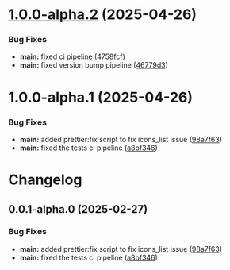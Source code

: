 # [1.0.0-alpha.2](https://github.com/arpitmalik832/common-js-utils-monorepo/compare/v-eslint-config-1.0.0-alpha.1...v-eslint-config-1.0.0-alpha.2) (2025-04-26)

### Bug Fixes

- **main:** fixed ci pipeline ([4758fcf](https://github.com/arpitmalik832/common-js-utils-monorepo/commit/4758fcf557499ee19e299f9597503fd88f69a6da))
- **main:** fixed version bump pipeline ([46779d3](https://github.com/arpitmalik832/common-js-utils-monorepo/commit/46779d3764a8443f951b6b44abb30dc35eb9cffa))

# 1.0.0-alpha.1 (2025-04-26)

### Bug Fixes

- **main:** added prettier:fix script to fix icons_list issue ([98a7f63](https://github.com/arpitmalik832/common-js-utils-monorepo/commit/98a7f63836d9571c56e7b2ba0a02fd804e76893e))
- **main:** fixed the tests ci pipeline ([a8bf346](https://github.com/arpitmalik832/common-js-utils-monorepo/commit/a8bf346e5d7f5a11546357a51e40fb0cd5b6ee1a))

# Changelog

## 0.0.1-alpha.0 (2025-02-27)

### Bug Fixes

- **main:** added prettier:fix script to fix icons_list issue ([98a7f63](https://github.com/arpitmalik832/common-js-utils-monorepo/commit/98a7f63836d9571c56e7b2ba0a02fd804e76893e))
- **main:** fixed the tests ci pipeline ([a8bf346](https://github.com/arpitmalik832/common-js-utils-monorepo/commit/a8bf346e5d7f5a11546357a51e40fb0cd5b6ee1a))
